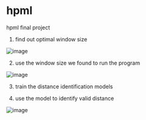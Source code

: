 # hpml
hpml final project
1. find out optimal window size

![image](https://user-images.githubusercontent.com/99896415/208371940-3bcedcf6-bc98-48dc-a6ee-f61fa9b33948.png)

2. use the window size we found to run the program

![image](https://user-images.githubusercontent.com/99896415/208372026-cfdbb68e-09d8-48cd-bcab-4a1ec84d69f8.png)

3. train the distance identification models

4. use the model to identify valid distance

![image](https://user-images.githubusercontent.com/99896415/208372306-fd72af36-8d99-439a-9f99-0b2e8ab1ce16.png)
